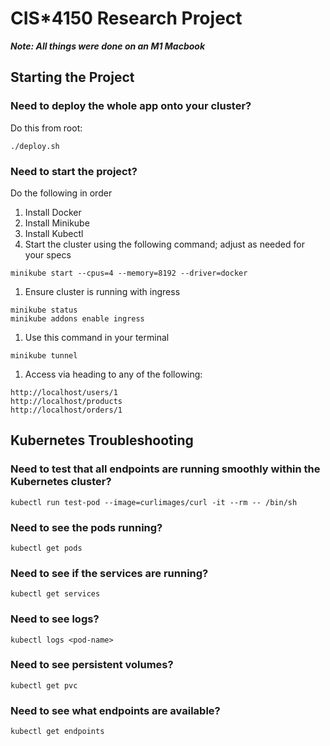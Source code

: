# CIS*4150 Research Project

***Note: All things were done on an M1 Macbook***


## Starting the Project

### Need to deploy the whole app onto your cluster?

Do this from root:
```
./deploy.sh
```

### Need to start the project?
Do the following in order
1. Install Docker
1. Install Minikube
1. Install Kubectl
1. Start the cluster using the following command; adjust as needed for your specs
```
minikube start --cpus=4 --memory=8192 --driver=docker
```
1. Ensure cluster is running with ingress
```
minikube status
minikube addons enable ingress
```
1. Use this command in your terminal
```
minikube tunnel
```
1. Access via heading to any of the following:
```
http://localhost/users/1
http://localhost/products
http://localhost/orders/1
```


## Kubernetes Troubleshooting

### Need to test that all endpoints are running smoothly within the Kubernetes cluster?

```
kubectl run test-pod --image=curlimages/curl -it --rm -- /bin/sh
```

### Need to see the pods running?
```
kubectl get pods
```

### Need to see if the services are running?
```
kubectl get services
```

### Need to see logs?
```
kubectl logs <pod-name>
```

### Need to see persistent volumes?
```
kubectl get pvc
```

### Need to see what endpoints are available?
```
kubectl get endpoints
```
